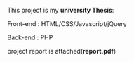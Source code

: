 <p>This project is my <b>university Thesis</b>:</p>
<p>Front-end : HTML/CSS/Javascript/jQuery</p>
<p>Back-end  : PHP</p>
<p>project report is attached(<b>report.pdf</b>)</p>
